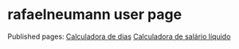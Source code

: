 # rafaelneumann user page

Published pages:
[Calculadora de dias](https://rafaelneumann.github.io/Calculadora-Dias/)
[Calculadora de salário líquido](https://rafaelneumann.github.io/Calculadora-Salario/)
